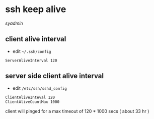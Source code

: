 # ssh keep alive

*syadmin*

## client alive interval

- edit `~/.ssh/config`

```
ServerAliveInterval 120
```

## server side client alive interval

- edit `/etc/ssh/sshd_config`

```
ClientAliveInteval 120
ClientAliveCountMax 1000
```

client will pinged for a max timeout of 120 * 1000 secs ( about 33 hr )
